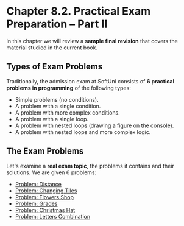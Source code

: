 # Chapter 8.2. Practical Exam Preparation – Part II

In this chapter we will review a **sample final revision** that covers the material studied in the current book.

## Types of Exam Problems

Traditionally, the admission exam at SoftUni consists of **6 practical problems in programming** of the following types:

* Simple problems \(no conditions\).
* A problem with a single condition.
* A problem with more complex conditions.
* A problem with a single loop.
* A problem with nested loops \(drawing a figure on the console\).
* A problem with nested loops and more complex logic.

## The Exam Problems

Let's examine a **real exam topic**, the problems it contains and their solutions. We are given 6 problems:

* [Problem: Distance](/Content/Chapter-8-2-exam-preparation-part-2/distance/distance.md)
* [Problem: Changing Tiles](/Content/Chapter-8-2-exam-preparation-part-2/change-tiles/change-tiles.md)
* [Problem: Flowers Shop](/Content/Chapter-8-2-exam-preparation-part-2/flowers/flowers.md)
* [Problem: Grades](/Content/Chapter-8-2-exam-preparation-part-2/grades/grades.md)
* [Problem: Christmas Hat](/Content/Chapter-8-2-exam-preparation-part-2/christmas-hat/christmas-hat.md)
* [Problem: Letters Combination](/Content/Chapter-8-2-exam-preparation-part-2/letters-combinations/letters-combinations.md)



